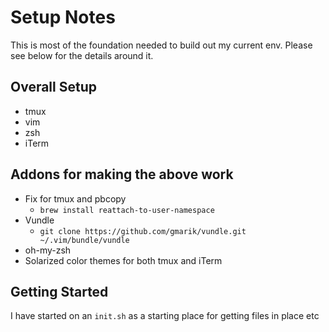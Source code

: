 # Setup Notes

This is most of the foundation needed to build out my current env. Please see below for the details around it.

## Overall Setup
- tmux
- vim
- zsh
- iTerm

## Addons for making the above work
- Fix for tmux and pbcopy
  - `brew install reattach-to-user-namespace`
- Vundle
  - `git clone https://github.com/gmarik/vundle.git ~/.vim/bundle/vundle`
- oh-my-zsh
- Solarized color themes for both tmux and iTerm

## Getting Started
I have started on an `init.sh` as a starting place for getting files in place etc
